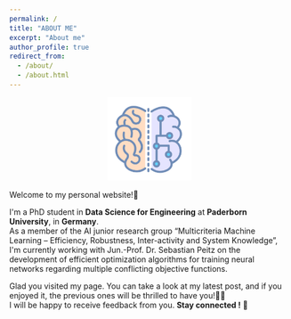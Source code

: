 ```yaml
---
permalink: /
title: "ABOUT ME"
excerpt: "About me"
author_profile: true
redirect_from: 
  - /about/
  - /about.html
---
```


<p align="center">
  <img src="/images/ai_neuron.png" alt="QR code" width="150">
</p>

Welcome to my personal website!🤗

I'm a PhD student in **Data Science for Engineering** at **Paderborn University**, in **Germany**.<br />
As a member of the AI junior research group “Multicriteria Machine Learning – Efficiency, Robustness, Inter-activity and System Knowledge”, I'm currently working with Jun.-Prof. Dr. Sebastian Peitz on the development of efficient optimization algorithms for training neural networks regarding multiple conflicting objective functions.<br />

Glad you visited my page. You can take a look at my latest post, and if you enjoyed it, the previous ones will be thrilled to have you!🤗👐 <br />
I will be happy to receive feedback from you. **Stay connected !** 💪
